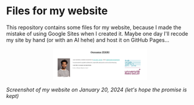 # Files for my website

This repository contains some files for my website, because I made the mistake of using Google Sites when I created it. Maybe one day I'll recode my site by hand (or with an AI hehe) and host it on GitHub Pages...

<p align="center">
<img src="https://github.com/ozekri/website_files/blob/main/images/website_overview.png" width=50% height=50% alt>
</p>

<em>Screenshot of my website on January 20, 2024 (let's hope the promise is kept) </em>
